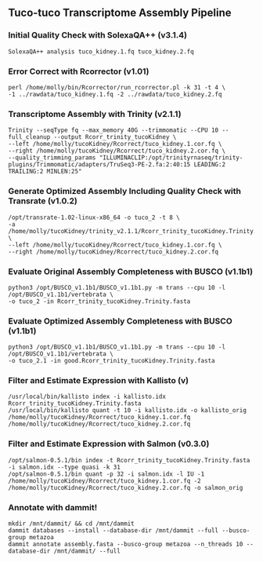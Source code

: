 ## Tuco-tuco Transcriptome Assembly Pipeline 

### Initial Quality Check with SolexaQA++ (v3.1.4)

```
SolexaQA++ analysis tuco_kidney.1.fq tuco_kidney.2.fq
```
### Error Correct with Rcorrector (v1.01)
```
perl /home/molly/bin/Rcorrector/run_rcorrector.pl -k 31 -t 4 \
-1 ../rawdata/tuco_kidney.1.fq -2 ../rawdata/tuco_kidney.2.fq
```
### Transcriptome Assembly with Trinity (v2.1.1) 
```
Trinity --seqType fq --max_memory 40G --trimmomatic --CPU 10 --full_cleanup --output Rcorr_trinity_tucoKidney \
--left /home/molly/tucoKidney/Rcorrect/tuco_kidney.1.cor.fq \
--right /home/molly/tucoKidney/Rcorrect/tuco_kidney.2.cor.fq \
--quality_trimming_params "ILLUMINACLIP:/opt/trinityrnaseq/trinity-plugins/Trimmomatic/adapters/TruSeq3-PE-2.fa:2:40:15 LEADING:2 TRAILING:2 MINLEN:25"
``` 
### Generate Optimized Assembly Including Quality Check with Transrate (v1.0.2)
```
/opt/transrate-1.02-linux-x86_64 -o tuco_2 -t 8 \
-a /home/molly/tucoKidney/trinity_v2.1.1/Rcorr_trinity_tucoKidney.Trinity.fasta \
--left /home/molly/tucoKidney/Rcorrect/tuco_kidney.1.cor.fq \
--right /home/molly/tucoKidney/Rcorrect/tuco_kidney.2.cor.fq  
```
### Evaluate Original Assembly Completeness with BUSCO (v1.1b1)
```
python3 /opt/BUSCO_v1.1b1/BUSCO_v1.1b1.py -m trans --cpu 10 -l /opt/BUSCO_v1.1b1/vertebrata \
-o tuco_2 -in Rcorr_trinity_tucoKidney.Trinity.fasta
```
### Evaluate Optimized Assembly Completeness with BUSCO (v1.1b1)
```
python3 /opt/BUSCO_v1.1b1/BUSCO_v1.1b1.py -m trans --cpu 10 -l /opt/BUSCO_v1.1b1/vertebrata \
-o tuco_2.1 -in good.Rcorr_trinity_tucoKidney.Trinity.fasta
```
### Filter and Estimate Expression with Kallisto (v) 
```
/usr/local/bin/kallisto index -i kallisto.idx Rcorr_trinity_tucoKidney.Trinity.fasta
/usr/local/bin/kallisto quant -t 10 -i kallisto.idx -o kallisto_orig /home/molly/tucoKidney/Rcorrect/tuco_kidney.1.cor.fq /home/molly/tucoKidney/Rcorrect/tuco_kidney.2.cor.fq
```
### Filter and Estimate Expression with Salmon (v0.3.0)
```
/opt/salmon-0.5.1/bin index -t Rcorr_trinity_tucoKidney.Trinity.fasta -i salmon.idx --type quasi -k 31
/opt/salmon-0.5.1/bin quant -p 32 -i salmon.idx -l IU -1 /home/molly/tucoKidney/Rcorrect/tuco_kidney.1.cor.fq -2 /home/molly/tucoKidney/Rcorrect/tuco_kidney.2.cor.fq -o salmon_orig
```
### Annotate with dammit!
```
mkdir /mnt/dammit/ && cd /mnt/dammit
dammit databases --install --database-dir /mnt/dammit --full --busco-group metazoa
dammit annotate assembly.fasta --busco-group metazoa --n_threads 10 --database-dir /mnt/dammit/ --full
```
